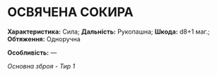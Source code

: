 ﻿# ОСВЯЧЕНА СОКИРА

**Характеристика:** Сила; **Дальність:** Рукопашна; **Шкода:** d8+1 маг.; **Обтяження:** Одноручна

**Особливість:** —

*Основна зброя - Тир 1*